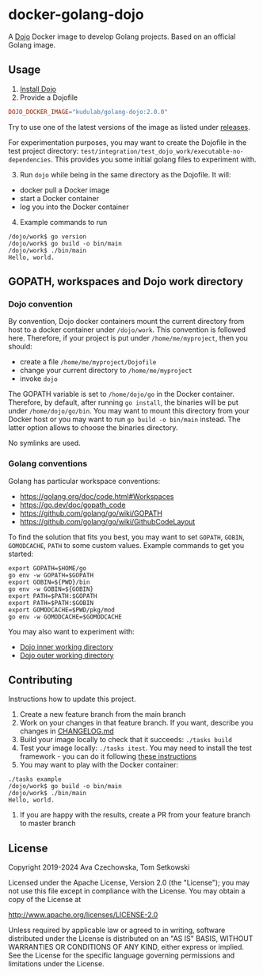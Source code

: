 # docker-golang-dojo

A [Dojo](https://github.com/kudulab/dojo) Docker image to develop Golang projects. Based on an official Golang image.


## Usage
1. [Install Dojo](https://github.com/kudulab/dojo#installation)
2. Provide a Dojofile
```toml
DOJO_DOCKER_IMAGE="kudulab/golang-dojo:2.0.0"
```

  Try to use one of the latest versions of the image as listed under [releases](https://github.com/kudulab/docker-golang-dojo/tags).

  For experimentation purposes, you may want to create the Dojofile in the test project directory: `test/integration/test_dojo_work/executable-no-dependencies`. This provides you some initial golang files to experiment with.

3. Run `dojo` while being in the same directory as the Dojofile. It will:
  * docker pull a Docker image
  * start a Docker container
  * log you into the Docker container

4. Example commands to run
```
/dojo/work$ go version
/dojo/work$ go build -o bin/main
/dojo/work$ ./bin/main
Hello, world.
```

## GOPATH, workspaces and Dojo work directory

### Dojo convention

By convention, Dojo docker containers mount the current directory from host to a docker container under `/dojo/work`. This convention is followed here. Therefore, if your project is put under `/home/me/myproject`, then you should:
* create a file `/home/me/myproject/Dojofile`
* change your current directory to `/home/me/myproject`
* invoke `dojo`

The GOPATH variable is set to `/home/dojo/go` in the Docker container. Therefore, by default, after running `go install`, the binaries will be put under `/home/dojo/go/bin`. You may want to mount this directory from your Docker host or you may want to run `go build -o bin/main` instead. The latter option allows to choose the binaries directory.

No symlinks are used.

### Golang conventions

Golang has particular workspace conventions:
  * https://golang.org/doc/code.html#Workspaces
  * https://go.dev/doc/gopath_code
  * https://github.com/golang/go/wiki/GOPATH
  * https://github.com/golang/go/wiki/GithubCodeLayout

To find the solution that fits you best, you may want to set `GOPATH`, `GOBIN`, `GOMODCACHE`, `PATH` to some custom values. Example commands to get you started:
```
export GOPATH=$HOME/go
go env -w GOPATH=$GOPATH
export GOBIN=${PWD}/bin
go env -w GOBIN=${GOBIN}
export PATH=$PATH:$GOPATH
export PATH=$PATH:$GOBIN
export GOMODCACHE=$PWD/pkg/mod
go env -w GOMODCACHE=$GOMODCACHE
```

You may also want to experiment with:
* [Dojo inner working directory](https://github.com/kudulab/dojo#inner-working-directory)
* [Dojo outer working directory](https://github.com/kudulab/dojo#outer-working-directory)

## Contributing
Instructions how to update this project.

1. Create a new feature branch from the main branch
1. Work on your changes in that feature branch. If you want, describe you changes in [CHANGELOG.md](CHANGELOG.md)
1. Build your image locally to check that it succeeds: `./tasks build`
1. Test your image locally: `./tasks itest`. You may need to install the test framework - you can do it following [these instructions](https://github.com/kudulab/docker-terraform-dojo/blob/master/tasks#L66)
5. You may want to play with the Docker container:
```
./tasks example
/dojo/work$ go build -o bin/main
/dojo/work$ ./bin/main
Hello, world.
```
1. If you are happy with the results, create a PR from your feature branch to master branch

## License

Copyright 2019-2024 Ava Czechowska, Tom Setkowski

Licensed under the Apache License, Version 2.0 (the "License");
you may not use this file except in compliance with the License.
You may obtain a copy of the License at

   http://www.apache.org/licenses/LICENSE-2.0

Unless required by applicable law or agreed to in writing, software
distributed under the License is distributed on an "AS IS" BASIS,
WITHOUT WARRANTIES OR CONDITIONS OF ANY KIND, either express or implied.
See the License for the specific language governing permissions and
limitations under the License.
